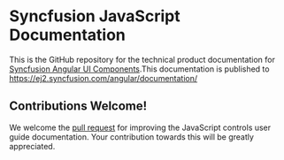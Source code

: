 # Syncfusion JavaScript Documentation

This is the GitHub repository for the technical product documentation for [Syncfusion Angular UI Components](https://ej2.syncfusion.com/home/angular.html).This documentation is published to https://ej2.syncfusion.com/angular/documentation/

## Contributions Welcome!

We welcome the [pull request](https://docs.github.com/en/github/managing-files-in-a-repository/editing-files-in-another-users-repository) for improving the JavaScript controls user guide documentation. Your contribution towards this will be greatly appreciated.

